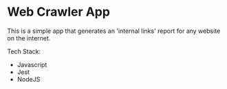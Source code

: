 # Web Crawler App

This is a simple app that generates an 'internal links' report for any website on the internet.

Tech Stack:
 - Javascript
 - Jest
 - NodeJS